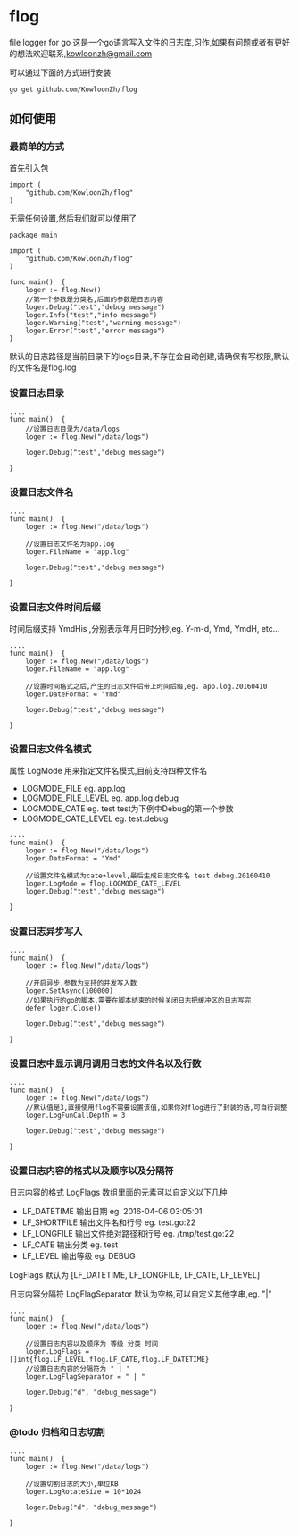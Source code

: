 # flog
file logger for go
这是一个go语言写入文件的日志库,习作,如果有问题或者有更好的想法欢迎联系,kowloonzh@gmail.com

可以通过下面的方式进行安装

```go get github.com/KowloonZh/flog```


## 如何使用

### 最简单的方式

首先引入包

```
import (
	"github.com/KowloonZh/flog"
)
```

无需任何设置,然后我们就可以使用了

```
package main

import (
	"github.com/KowloonZh/flog"
)

func main()  {
	loger := flog.New()
	//第一个参数是分类名,后面的参数是日志内容
	loger.Debug("test","debug message")
	loger.Info("test","info message")
	loger.Warning("test","warning message")
	loger.Error("test","error message")
}
```

默认的日志路径是当前目录下的logs目录,不存在会自动创建,请确保有写权限,默认的文件名是flog.log


### 设置日志目录
```
....
func main()  {
    //设置日志目录为/data/logs
	loger := flog.New("/data/logs")

	loger.Debug("test","debug message")

}
```


### 设置日志文件名
```
....
func main()  {
	loger := flog.New("/data/logs")

	//设置日志文件名为app.log
    loger.FileName = "app.log"

	loger.Debug("test","debug message")

}
```

### 设置日志文件时间后缀
时间后缀支持 YmdHis ,分别表示年月日时分秒,eg. Y-m-d, Ymd, YmdH, etc...
```
....
func main()  {
	loger := flog.New("/data/logs")
    loger.FileName = "app.log"

    //设置时间格式之后,产生的日志文件后带上时间后缀,eg. app.log.20160410
    loger.DateFormat = "Ymd"

	loger.Debug("test","debug message")

}
```

### 设置日志文件名模式
属性 LogMode 用来指定文件名模式,目前支持四种文件名

- LOGMODE_FILE eg. app.log
- LOGMODE_FILE_LEVEL eg. app.log.debug
- LOGMODE_CATE eg. test test为下例中Debug的第一个参数
- LOGMODE_CATE_LEVEL eg. test.debug

```
....
func main()  {
	loger := flog.New("/data/logs")
    loger.DateFormat = "Ymd"

    //设置文件名模式为cate+level,最后生成日志文件名 test.debug.20160410
    loger.LogMode = flog.LOGMODE_CATE_LEVEL
	loger.Debug("test","debug message")

}
```

### 设置日志异步写入


```
....
func main()  {
	loger := flog.New("/data/logs")

	//开启异步,参数为支持的并发写入数
	loger.SetAsync(100000)
	//如果执行的go的脚本,需要在脚本结束的时候关闭日志把缓冲区的日志写完
	defer loger.Close()

	loger.Debug("test","debug message")

}
```

### 设置日志中显示调用调用日志的文件名以及行数


```
....
func main()  {
	loger := flog.New("/data/logs")
    //默认值是3,直接使用flog不需要设置该值,如果你对flog进行了封装的话,可自行调整
    loger.LogFunCallDepth = 3

	loger.Debug("test","debug message")

}
```

### 设置日志内容的格式以及顺序以及分隔符
日志内容的格式 LogFlags 数组里面的元素可以自定义以下几种

-	LF_DATETIME   输出日期 eg. 2016-04-06 03:05:01
-	LF_SHORTFILE  输出文件名和行号 eg. test.go:22
-	LF_LONGFILE   输出文件绝对路径和行号  eg. /tmp/test.go:22
-	LF_CATE       输出分类 eg. test
-	LF_LEVEL      输出等级 eg. DEBUG

LogFlags 默认为 [LF_DATETIME, LF_LONGFILE, LF_CATE, LF_LEVEL]

日志内容分隔符 LogFlagSeparator 默认为空格,可以自定义其他字串,eg. "|"

```
....
func main()  {
	loger := flog.New("/data/logs")

    //设置日志内容以及顺序为 等级 分类 时间
	loger.LogFlags = []int{flog.LF_LEVEL,flog.LF_CATE,flog.LF_DATETIME}
	//设置日志内容的分隔符为 " | "
    loger.LogFlagSeparator = " | "

    loger.Debug("d", "debug_message")

}
```

### @todo 归档和日志切割

```
....
func main()  {
	loger := flog.New("/data/logs")

    //设置切割日志的大小,单位KB
    loger.LogRotateSize = 10*1024

    loger.Debug("d", "debug_message")

}
```